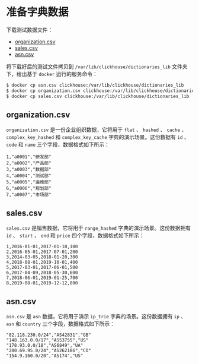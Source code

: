 # 准备字典数据

下载测试数据文件：

* <a href="数据库/ClickHouse/基础篇/数据字典/外部扩展字典/准备字典数据/assets/files/organization.csv" download="organization.csv">organization.csv</a>
* <a href="数据库/ClickHouse/基础篇/数据字典/外部扩展字典/准备字典数据/assets/files/sales.csv" download="sales.csv">sales.csv</a>
* <a href="数据库/ClickHouse/基础篇/数据字典/外部扩展字典/准备字典数据/assets/files/asn.csv" download="asn.csv">asn.csv</a>

将下载好后的测试文件拷贝到 `/var/lib/clickhouse/dictionaries_lib` 文件夹下，给出基于 `docker` 运行的服务命令：

```bash
$ docker cp asn.csv clickhouse:/var/lib/clickhouse/dictionaries_lib
$ docker cp organization.csv clickhouse:/var/lib/clickhouse/dictionaries_lib
$ docker cp sales.csv clickhouse:/var/lib/clickhouse/dictionaries_lib
```

## organization.csv

`organization.csv` 是一份企业组织数据，它将用于 `flat` 、 `hashed` 、 `cache` 、 `complex_key_hashed` 和 `complex_key_cache` 字典的演示场景。这份数据有 `id` 、 `code` 和 `name` 三个字段，数据格式如下所示：

```csv
1,"a0001","研发部"
2,"a0002","产品部"
3,"a0003","数据部"
4,"a0004","测试部"
5,"a0005","运维部"
6,"a0006","规划部"
7,"a0007","市场部"
```

## sales.csv

`sales.csv` 是销售数据，它将用于 `range_hashed` 字典的演示场景。这份数据拥有 `id` 、 `start` 、 `end` 和 `price` 四个字段，数据格式如下所示：

```csv
1,2016-01-01,2017-01-10,100
2,2016-05-01,2017-07-01,200
3,2014-03-05,2018-01-20,300
4,2018-08-01,2019-10-01,400
5,2017-03-01,2017-06-01,500
6,2017-04-09,2018-05-30,600
7,2018-06-01,2019-01-25,700
8,2019-08-01,2019-12-12,800
```

## asn.csv

`asn.csv` 是 `asn` 数据，它将用于演示 `ip_trie` 字典的场景。这份数据拥有 `ip` 、 `asn` 和 `country` 三个字段，数据格式如下所示：

```csv
"82.118.230.0/24","AS42831","GB"
"148.163.0.0/17","AS53755","US"
"178.93.0.0/18","AS6849","UA"
"200.69.95.0/24","AS262186","CO"
"154.9.160.0/20","AS174","US"
```
